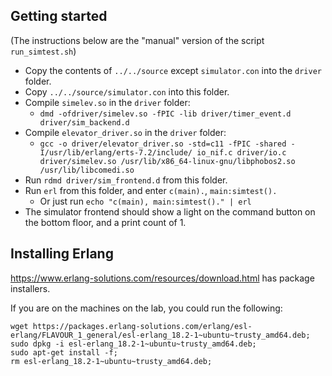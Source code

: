 
Getting started
---------------
(The instructions below are the "manual" version of the script `run_simtest.sh`)

 - Copy the contents of `../../source` except `simulator.con` into the `driver` folder.
 - Copy `../../source/simulator.con` into this folder.
 - Compile `simelev.so` in the `driver` folder:
   - `dmd -ofdriver/simelev.so -fPIC -lib driver/timer_event.d driver/sim_backend.d`
 - Compile `elevator_driver.so` in the `driver` folder:
   - `gcc -o driver/elevator_driver.so -std=c11 -fPIC -shared -I/usr/lib/erlang/erts-7.2/include/ io_nif.c driver/io.c driver/simelev.so /usr/lib/x86_64-linux-gnu/libphobos2.so /usr/lib/libcomedi.so`
 - Run `rdmd driver/sim_frontend.d` from this folder.
 - Run `erl` from this folder, and enter `c(main).`, `main:simtest().`
   - Or just run `echo "c(main), main:simtest()." | erl`
 - The simulator frontend should show a light on the command button on the bottom floor, and a print count of 1.
 
 
Installing Erlang
-----------------
https://www.erlang-solutions.com/resources/download.html has package installers.

If you are on the machines on the lab, you could run the following:

    wget https://packages.erlang-solutions.com/erlang/esl-erlang/FLAVOUR_1_general/esl-erlang_18.2-1~ubuntu~trusty_amd64.deb;
    sudo dpkg -i esl-erlang_18.2-1~ubuntu~trusty_amd64.deb;
    sudo apt-get install -f;
    rm esl-erlang_18.2-1~ubuntu~trusty_amd64.deb;
    
    
